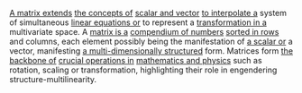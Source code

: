

[A matrix extends](1/2/1/3/1/2/4/3/2/.Matrix) [the concepts of](2/1/3/2/2/2/2/.Concept) [scalar and vector](1/2/1/2/3/1/.Scalar) [to interpolate a](1/2/1/3/1/3/2/3/1/.Interval%20Removal) system of simultaneous [linear equations or](1/1/3/2/3/3/1/3/1/1/1/.Linear%20Functions) to represent a [transformation in a](3/3/2/2/2/3/2/.Transformation) multivariate space. A [matrix is a](3/1/1/1/1/2/2/3/3/.Matrix) [compendium of numbers](1/1/2/3/1/1/.Integer) [sorted in rows](1/1/3/3/2/2/3/.Sorting) and columns, each element possibly being the manifestation of [a scalar or](1/2/1/2/3/1/.Scalar) a vector, manifesting [a multi-dimensionally structured](1/2/1/1/1/1/2/3/.Multi-Dimensional) form. Matrices form [the backbone of](2/1/1/3/2/1/1/.Foundations) [crucial operations in](1/1/3/1/1/3/3/1/1/3/.Set%20Operations) [mathematics and physics](2/3/2/3/1/1/.Mathematics) such as rotation, scaling or transformation, highlighting their role in engendering structure-multilinearity.


